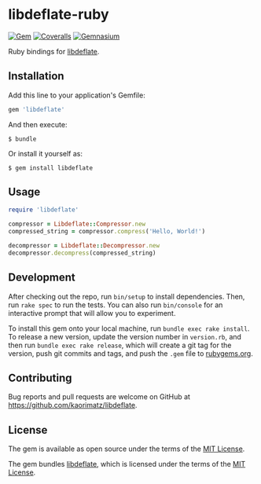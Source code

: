 # libdeflate-ruby

[![Gem](https://img.shields.io/gem/v/libdeflate.svg?style=flat-square)](https://rubygems.org/gems/libdeflate)
[![Coveralls](https://img.shields.io/coveralls/kaorimatz/libdeflate-ruby.svg?style=flat-square)](https://coveralls.io/github/kaorimatz/libdeflate-ruby)
[![Gemnasium](https://img.shields.io/gemnasium/kaorimatz/libdeflate-ruby.svg?style=flat-square)](https://gemnasium.com/kaorimatz/libdeflate-ruby)

Ruby bindings for [libdeflate](https://github.com/ebiggers/libdeflate).

## Installation

Add this line to your application's Gemfile:

```ruby
gem 'libdeflate'
```

And then execute:

    $ bundle

Or install it yourself as:

    $ gem install libdeflate

## Usage

```ruby
require 'libdeflate'

compressor = Libdeflate::Compressor.new
compressed_string = compressor.compress('Hello, World!')

decompressor = Libdeflate::Decompressor.new
decompressor.decompress(compressed_string)
```

## Development

After checking out the repo, run `bin/setup` to install dependencies. Then, run `rake spec` to run the tests. You can also run `bin/console` for an interactive prompt that will allow you to experiment.

To install this gem onto your local machine, run `bundle exec rake install`. To release a new version, update the version number in `version.rb`, and then run `bundle exec rake release`, which will create a git tag for the version, push git commits and tags, and push the `.gem` file to [rubygems.org](https://rubygems.org).

## Contributing

Bug reports and pull requests are welcome on GitHub at https://github.com/kaorimatz/libdeflate.

## License

The gem is available as open source under the terms of the [MIT License](http://opensource.org/licenses/MIT).

The gem bundles [libdeflate](https://github.com/ebiggers/libdeflate), which is licensed under the terms of the [MIT License](https://github.com/ebiggers/libdeflate/blob/master/COPYING).
